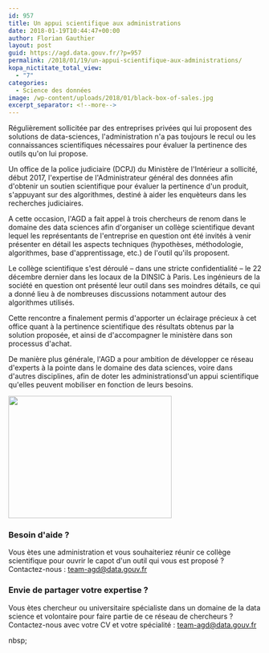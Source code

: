 ```yaml
---
id: 957
title: Un appui scientifique aux administrations
date: 2018-01-19T10:44:47+00:00
author: Florian Gauthier
layout: post
guid: https://agd.data.gouv.fr/?p=957
permalink: /2018/01/19/un-appui-scientifique-aux-administrations/
kopa_nictitate_total_view:
  - "7"
categories:
  - Science des données
image: /wp-content/uploads/2018/01/black-box-of-sales.jpg
excerpt_separator: <!--more-->
---
```

Régulièrement sollicitée par des entreprises privées qui lui proposent des solutions de data-sciences, l'administration n'a pas toujours le recul ou les connaissances scientifiques nécessaires pour évaluer la pertinence des outils qu'on lui propose.

<!--more-->

Un office de la police judiciaire (DCPJ) du Ministère de l'Intérieur a sollicité, début 2017, l'expertise de l'Administrateur général des données afin d'obtenir un soutien scientifique pour évaluer la pertinence d'un produit, s'appuyant sur des algorithmes, destiné à aider les enquèteurs dans les recherches judiciaires.

A cette occasion, l'AGD a fait appel à trois chercheurs de renom dans le domaine des data sciences afin d'organiser un collège scientifique devant lequel les représentants de l'entreprise en question ont été invités à venir présenter en détail les aspects techniques (hypothèses, méthodologie, algorithmes, base d'apprentissage, etc.) de l'outil qu'ils proposent.

Le collège scientifique s'est déroulé &#8211; dans une stricte confidentialité &#8211; le 22 décembre dernier dans les locaux de la DINSIC à Paris. Les ingénieurs de la société en question ont présenté leur outil dans ses moindres détails, ce qui a donné lieu à de nombreuses discussions notamment autour des algorithmes utilisés.

Cette rencontre a finalement permis d'apporter un éclairage précieux à cet office quant à la pertinence scientifique des résultats obtenus par la solution proposée, et ainsi de d'accompagner le ministère dans son processus d'achat.

De manière plus générale, l'AGD a pour ambition de développer ce réseau d'experts à la pointe dans le domaine des data sciences, voire dans d'autres disciplines, afin de doter les administrationsd'un appui scientifique qu'elles peuvent mobiliser en fonction de leurs besoins.

[<img class=" wp-image-1012 alignleft" src="https://agd.data.gouv.fr/wp-content/uploads/2018/01/black-box-of-sales.jpg" alt="" width="325" height="244" srcset="https://agd.data.gouv.fr/wp-content/uploads/2018/01/black-box-of-sales.jpg 425w, https://agd.data.gouv.fr/wp-content/uploads/2018/01/black-box-of-sales-300x226.jpg 300w" sizes="(max-width: 325px) 100vw, 325px" />](https://agd.data.gouv.fr/wp-content/uploads/2018/01/black-box-of-sales.jpg)

### Besoin d'aide ?

Vous ètes une administration et vous souhaiteriez réunir ce collège scientifique pour ouvrir le capot d'un outil qui vous est proposé ? Contactez-nous : <team-agd@data.gouv.fr>

### Envie de partager votre expertise ?

Vous ètes chercheur ou universitaire spécialiste dans un domaine de la data science et volontaire pour faire partie de ce réseau de chercheurs ? Contactez-nous avec votre CV et votre spécialité : <team-agd@data.gouv.fr>

nbsp;
